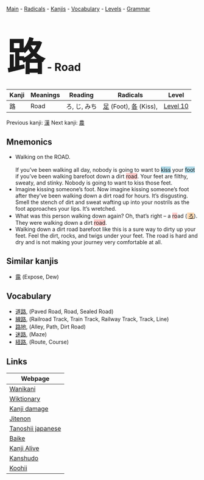 <style> bigfont {font-size: 100px}</style>
[Main](../README.md) -
[Radicals](../radicals.md) -
[Kanjis](../kanjis.md) -
[Vocabulary](../vocabulary.md) -
[Levels](../levels.md) -
[Grammar](../grammar.md)
# <bigfont> 路</bigfont> - Road 

| Kanji | Meanings | Reading | Radicals | Level |
| --- | --- | --- | --- | --- |
| 路 | Road | ろ, じ, みち | [足](../radicals/足.md) (Foot), [各](../radicals/各.md) (Kiss),  | [Level 10](../levels/wk_level10.md) |

Previous kanji: [漢](漢.md) Next kanji: [農](農.md) 

## Mnemonics
 * Walking on the ROAD.<br><br>If you’ve been walking all day, nobody is going to want to <span style="background-color:#ADD8E6"> kiss</span> your <span style="background-color:#ADD8E6"> foot</span> if you’ve been walking barefoot down a dirt <span style="background-color:#ffcccb"> road</span>. Your feet are filthy, sweaty, and stinky. Nobody is going to want to kiss those feet.
* Imagine kissing someone’s foot. Now imagine kissing someone’s foot after they’ve been walking down a dirt road for hours. It’s disgusting. Smell the stench of dirt and sweat wafting up into your nostrils as the foot approaches your lips. It’s wretched.
* What was this person walking down again? Oh, that’s right – a <span style="background-color:#ffcccb"> ro</span>ad (<span style="background-color:#fed8b1"> [ろ](https://jisho.org/search/ろ)</span>). They were walking down a dirt <span style="background-color:#ffcccb"> road</span>.
* Walking down a dirt road barefoot like this is a sure way to dirty up your feet. Feel the dirt, rocks, and twigs under your feet. The road is hard and dry and is not making your journey very comfortable at all.


## Similar kanjis
 * [露](露.md) (Expose, Dew)


## Vocabulary
 * [道路](../vocabulary/路.md), (Paved Road, Road, Sealed Road)
* [線路](../vocabulary/路.md), (Railroad Track, Train Track, Railway Track, Track, Line)
* [路地](../vocabulary/路.md), (Alley, Path, Dirt Road)
* [迷路](../vocabulary/路.md), (Maze)
* [経路](../vocabulary/路.md), (Route, Course)



## Links 

| Webpage |
| --- |
| [Wanikani          ](https://www.wanikani.com/kanji/路) |
| [Wiktionary        ](https://en.wiktionary.org/wiki/路) |
| [Kanji damage      ](http://www.kanjidamage.com/kanji/search?utf8=✓&q=路) |
| [Jitenon           ](https://jitenon.com/kanji/路) |
| [Tanoshii japanese ](https://www.tanoshiijapanese.com/dictionary/kanji.cfm?k=路) |
| [Baike             ](https://baike.baidu.com/item/路) |
| [Kanji Alive       ](https://app.kanjialive.com/路) |
| [Kanshudo          ](https://www.kanshudo.com/searchmn?q=路) |
| [Koohii            ](https://kanji.koohii.com/study/kanji/路) |

